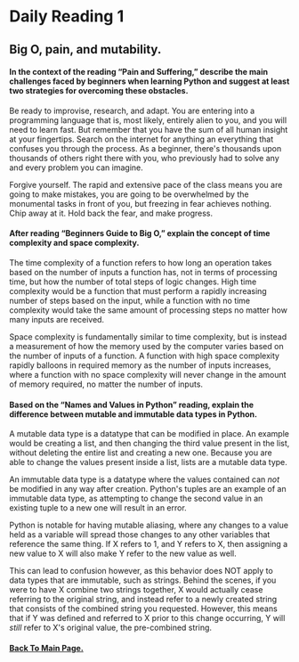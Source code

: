 # Daily Reading 1

## Big O, pain, and mutability.




#### In the context of the reading “Pain and Suffering,” describe the main challenges faced by beginners when learning Python and suggest at least two strategies for overcoming these obstacles.

Be ready to improvise, research, and adapt. You are entering into a programming language that is, most likely, entirely alien to you, and you will need to learn fast. But remember that you have the sum of all human insight at your fingertips. Search on the internet for anything an everything that confuses you through the process. As a beginner, there's thousands upon thousands of others right there with you, who previously had to solve any and every problem you can imagine.

Forgive yourself. The rapid and extensive pace of the class means you are going to make mistakes, you are going to be overwhelmed by the monumental tasks in front of you, but freezing in fear achieves nothing. Chip away at it. Hold back the fear, and make progress.

#### After reading “Beginners Guide to Big O,” explain the concept of time complexity and space complexity.

The time complexity of a function refers to how long an operation takes based on the number of inputs a function has, not in terms of processing time, but how the number of total steps of logic changes. High time complexity would be a function that must perform a rapidly increasing number of steps based on the input, while a function with no time complexity would take the same amount of processing steps no matter how many inputs are received.

Space complexity is fundamentally similar to time complexity, but is instead a measurement of how the memory used by the computer varies based on the number of inputs of a function. A function with high space complexity rapidly balloons in required memory as the number of inputs increases, where a function with no space complexity will never change in the amount of memory required, no matter the number of inputs.

#### Based on the “Names and Values in Python” reading, explain the difference between mutable and immutable data types in Python.

A mutable data type is a datatype that can be modified in place. An example would be creating a list, and then changing the third value present in the list, without deleting the entire list and creating a new one. Because you are able to change the values present inside a list, lists are a mutable data type.

An immutable data type is a datatype where the values contained can *not* be modified in any way after creation. Python's tuples are an example of an immutable data type, as attempting to change the second value in an existing tuple to a new one will result in an error.

Python is notable for having mutable aliasing, where any changes to a value held as a variable will spread those changes to any other variables that reference the same thing. If X refers to 1, and Y refers to X, then assigning a new value to X will also make Y refer to the new value as well.

This can lead to confusion however, as this behavior does NOT apply to data types that are immutable, such as strings. Behind the scenes, if you were to have X combine two strings together, X would actually cease referring to the original string, and instead refer to a newly created string that consists of the combined string you requested. However, this means that if Y was defined and referred to X prior to this change occurring, Y will *still* refer to X's original value, the pre-combined string.

#### [Back To Main Page.](https://colorinvert.github.io/reading-notes/)